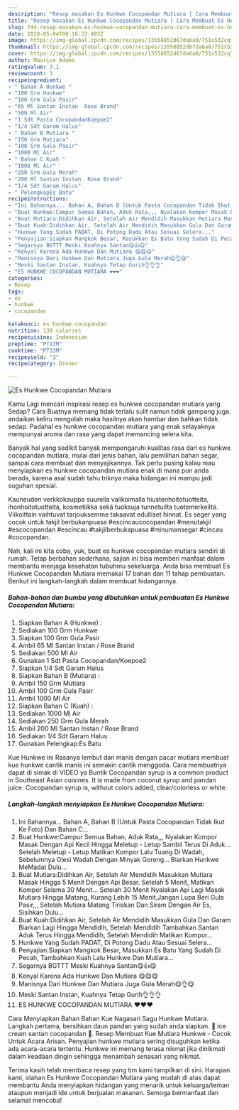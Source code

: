 ```yaml
---
description: "Resep masakan Es Hunkwe Cocopandan Mutiara | Cara Membuat Es Hunkwe Cocopandan Mutiara Yang Sempurna"
title: "Resep masakan Es Hunkwe Cocopandan Mutiara | Cara Membuat Es Hunkwe Cocopandan Mutiara Yang Sempurna"
slug: 744-resep-masakan-es-hunkwe-cocopandan-mutiara-cara-membuat-es-hunkwe-cocopandan-mutiara-yang-sempurna
date: 2020-05-04T08:16:23.493Z
image: https://img-global.cpcdn.com/recipes/13558852d67da6a0/751x532cq70/es-hunkwe-cocopandan-mutiara-foto-resep-utama.jpg
thumbnail: https://img-global.cpcdn.com/recipes/13558852d67da6a0/751x532cq70/es-hunkwe-cocopandan-mutiara-foto-resep-utama.jpg
cover: https://img-global.cpcdn.com/recipes/13558852d67da6a0/751x532cq70/es-hunkwe-cocopandan-mutiara-foto-resep-utama.jpg
author: Maurice Adams
ratingvalue: 3.1
reviewcount: 3
recipeingredient:
- " Bahan A Hunkwe "
- "100 Grm Hunkwe"
- "100 Grm Gula Pasir"
- "65 Ml Santan Instan  Rose Brand"
- "500 Ml Air"
- "1 Sdt Pasta CocopandanKoepoe2"
- "1/4 Sdt Garam Halus"
- " Bahan B Mutiara "
- "150 Grm Mutiara"
- "100 Grm Gula Pasir"
- "1000 Ml Air"
- " Bahan C Kuah "
- "1000 Ml Air"
- "250 Grm Gula Merah"
- "200 Ml Santan Instan  Rose Brand"
- "1/4 Sdt Garam Halus"
- " PelengkapEs Batu"
recipeinstructions:
- "Ini Bahannya... Bahan A, Bahan B (Untuk Pasta Cocopandan Tidak Ikut Ke Foto) Dan Bahan C..."
- "Buat Hunkwe:Campur Semua Bahan, Aduk Rata,,, Nyalakan Kompor Masak Dengan Api Kecil Hingga Meletup - Letup Sambil Terus Di Aduk... Setelah Meletup - Letup Matikan Kompor Lalu Tuang Di Wadah, Sebelumnya Olesi Wadah Dengan Minyak Goreng... Biarkan Hunkwe MeMadat Dulu..."
- "Buat Mutiara:Didihkan Air, Setelah Air Mendidih Masukkan Mutiara Masak Hingga 5 Menit Dengan Api Besar. Setelah 5 Menit, Matikan Kompor Selama 30 Menit... Setelah 30 Menit Nyalakan Api Lagi Masak Mutiara Hingga Matang, Kurang Lebih 15 Menit,Jangan Lupa Beri Gula Pasir,,, Setelah Mutiara Matang Tiriskan Dan Siram Dengan Air Es, Sisihkan Dulu..."
- "Buat Kuah:Didihkan Air, Setelah Air Mendidih Masukkan Gula Dan Garam Biarkan Lagi Hingga Mendidih, Setelah Mendidih Tambahkan Santan Aduk Terus Hingga Mendidih, Setelah Mendidih Matikan Kompor..."
- "Hunkwe Yang Sudah PADAT, Di Potong Dadu Atau Sesuai Selera..."
- "Penyajian:Siapkan Mangkok Besar, Masukkan Es Batu Yang Sudah Di Pecah, Tambahkan Kuah Lalu Hunkwe Dan Mutiara..."
- "Segarnya BGTTT Meski Kuahnya Santan😋👍😋"
- "Kenyal Karena Ada Hunkwe Dan Mutiara 😋😋😋"
- "Manisnya Dari Hunkwe Dan Mutiara Juga Gula Merah😋👌😋"
- "Meski Santan Instan, Kuahnya Tetap Gurih👌👌👌"
- "ES HUNKWE COCOPANDAN MUTIARA ❤❤❤"
categories:
- Resep
tags:
- es
- hunkwe
- cocopandan

katakunci: es hunkwe cocopandan 
nutrition: 139 calories
recipecuisine: Indonesian
preptime: "PT17M"
cooktime: "PT33M"
recipeyield: "3"
recipecategory: Dinner

---
```



![Es Hunkwe Cocopandan Mutiara](https://img-global.cpcdn.com/recipes/13558852d67da6a0/751x532cq70/es-hunkwe-cocopandan-mutiara-foto-resep-utama.jpg)

Kamu Lagi mencari inspirasi resep es hunkwe cocopandan mutiara yang Sedap? Cara Buatnya memang tidak terlalu sulit namun tidak gampang juga. andaikan keliru mengolah maka hasilnya akan hambar dan bahkan tidak sedap. Padahal es hunkwe cocopandan mutiara yang enak selayaknya mempunyai aroma dan rasa yang dapat memancing selera kita.

Banyak hal yang sedikit banyak mempengaruhi kualitas rasa dari es hunkwe cocopandan mutiara, mulai dari jenis bahan, lalu pemilihan bahan segar, sampai cara membuat dan menyajikannya. Tak perlu pusing kalau mau menyiapkan es hunkwe cocopandan mutiara enak di mana pun anda berada, karena asal sudah tahu triknya maka hidangan ini mampu jadi suguhan spesial.

Kauneuden verkkokauppa suurella valikoimalla hiustenhoitotuotteita, ihonhoitotuotteita, kosmetiikka sekä tuoksuja tunnetuilta tuotemerkeiltä. Viikoittain vaihtuvat tarjouksemme takaavat edulliset hinnat. Es seger yang cocok untuk takjil berbukanpuasa #escincaucocopandan #menutakjil #escocopandan #escincau #takjilberbukapuasa #minumansegar #cincau #cocopandan.


Nah, kali ini kita coba, yuk, buat es hunkwe cocopandan mutiara sendiri di rumah. Tetap berbahan sederhana, sajian ini bisa memberi manfaat dalam membantu menjaga kesehatan tubuhmu sekeluarga. Anda bisa membuat Es Hunkwe Cocopandan Mutiara memakai 17 bahan dan 11 tahap pembuatan. Berikut ini langkah-langkah dalam membuat hidangannya.

<!--inarticleads1-->

##### Bahan-bahan dan bumbu yang dibutuhkan untuk pembuatan Es Hunkwe Cocopandan Mutiara:

1. Siapkan  Bahan A (Hunkwe) :
1. Sediakan 100 Grm Hunkwe
1. Siapkan 100 Grm Gula Pasir
1. Ambil 65 Ml Santan Instan / Rose Brand
1. Sediakan 500 Ml Air
1. Gunakan 1 Sdt Pasta Cocopandan/Koepoe2
1. Siapkan 1/4 Sdt Garam Halus
1. Siapkan  Bahan B (Mutiara) :
1. Ambil 150 Grm Mutiara
1. Ambil 100 Grm Gula Pasir
1. Ambil 1000 Ml Air
1. Siapkan  Bahan C (Kuah) :
1. Sediakan 1000 Ml Air
1. Sediakan 250 Grm Gula Merah
1. Ambil 200 Ml Santan Instan / Rose Brand
1. Sediakan 1/4 Sdt Garam Halus
1. Gunakan  Pelengkap:Es Batu


Kue Hunkwe ini Rasanya lembut dan manis dengan pacar mutiara membuat kue hunkwe cantik manis ini semakin cantik menggoda. Cara membuatnya dapat di simak di VIDEO ya Buntik  Cocopandan syrup is a common product in Southeast Asian cuisines. It is made from coconut syrup and pandan juice. Cocopandan syrup is, without colors added, clear/colorless or white. 

<!--inarticleads2-->

##### Langkah-langkah menyiapkan Es Hunkwe Cocopandan Mutiara:

1. Ini Bahannya... Bahan A, Bahan B (Untuk Pasta Cocopandan Tidak Ikut Ke Foto) Dan Bahan C...
1. Buat Hunkwe:Campur Semua Bahan, Aduk Rata,,, Nyalakan Kompor Masak Dengan Api Kecil Hingga Meletup - Letup Sambil Terus Di Aduk... Setelah Meletup - Letup Matikan Kompor Lalu Tuang Di Wadah, Sebelumnya Olesi Wadah Dengan Minyak Goreng... Biarkan Hunkwe MeMadat Dulu...
1. Buat Mutiara:Didihkan Air, Setelah Air Mendidih Masukkan Mutiara Masak Hingga 5 Menit Dengan Api Besar. Setelah 5 Menit, Matikan Kompor Selama 30 Menit... Setelah 30 Menit Nyalakan Api Lagi Masak Mutiara Hingga Matang, Kurang Lebih 15 Menit,Jangan Lupa Beri Gula Pasir,,, Setelah Mutiara Matang Tiriskan Dan Siram Dengan Air Es, Sisihkan Dulu...
1. Buat Kuah:Didihkan Air, Setelah Air Mendidih Masukkan Gula Dan Garam Biarkan Lagi Hingga Mendidih, Setelah Mendidih Tambahkan Santan Aduk Terus Hingga Mendidih, Setelah Mendidih Matikan Kompor...
1. Hunkwe Yang Sudah PADAT, Di Potong Dadu Atau Sesuai Selera...
1. Penyajian:Siapkan Mangkok Besar, Masukkan Es Batu Yang Sudah Di Pecah, Tambahkan Kuah Lalu Hunkwe Dan Mutiara...
1. Segarnya BGTTT Meski Kuahnya Santan😋👍😋
1. Kenyal Karena Ada Hunkwe Dan Mutiara 😋😋😋
1. Manisnya Dari Hunkwe Dan Mutiara Juga Gula Merah😋👌😋
1. Meski Santan Instan, Kuahnya Tetap Gurih👌👌👌
1. ES HUNKWE COCOPANDAN MUTIARA ❤❤❤


Cara Menyiapkan Bahan Bahan Kue Nagasari Sagu Hunkwe Mutiara. Langkah pertama, bersihkan daun pandan yang sudah anda siapkan. 🍦 ice cream santan cocopandan 🍦. Resep Membuat Kue Mutiara Hunkwe - Cocok Untuk Acara Arisan. Penyajian hunkwe mutiara sering disuguhkan ketika ada acara-acara tertentu. Hunkwe ini memang terasa nikmat jika dinikmati dalam keadaan dingin sehingga menambah senasari yang nikmat. 

Terima kasih telah membaca resep yang tim kami tampilkan di sini. Harapan kami, olahan Es Hunkwe Cocopandan Mutiara yang mudah di atas dapat membantu Anda menyiapkan hidangan yang menarik untuk keluarga/teman ataupun menjadi ide untuk berjualan makanan. Semoga bermanfaat dan selamat mencoba!
